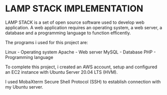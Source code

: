 # LAMP STACK IMPLEMENTATION

LAMP STACK is a set of open source software used to develop web application.
A web application requires an operating system, a web server, a database and a programming language to function efficently.

The programs i used for this project are:

Linux - Operating system
Apache - Web server
MySQL - Database
PHP - Programming language

To complete this project, i created an AWS account, setup and configured an EC2 instance with Ubuntu Server 20.04 LTS (HVM).

I used MobaXterm Secure Shell Protocol (SSH) to establish connection with my Ubuntu server. 
